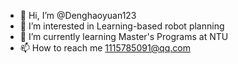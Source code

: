- 👋 Hi, I’m @Denghaoyuan123
- 👀 I’m interested in Learning-based robot planning
- 🌱 I’m currently learning Master's Programs at NTU
- 📫 How to reach me 1115785091@qq.com

<!---
Denghaoyuan123/Denghaoyuan123 is a ✨ special ✨ repository because its `README.md` (this file) appears on your GitHub profile.
You can click the Preview link to take a look at your changes.
--->
